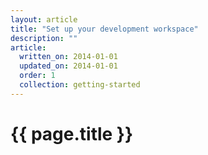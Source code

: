 ```yaml
---
layout: article
title: "Set up your development workspace"
description: ""
article:
  written_on: 2014-01-01
  updated_on: 2014-01-01
  order: 1
  collection: getting-started
---
```


<h1>{{ page.title }}</h1>